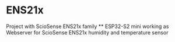 # ENS21x
Project with ScioSense ENS21x family
** ESP32-S2 mini working as Webserver for ScioSense ENS21x humidity and temperature sensor
